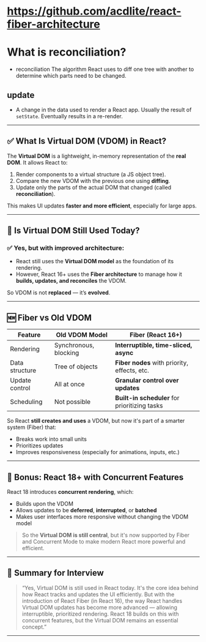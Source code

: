 
# https://github.com/acdlite/react-fiber-architecture


# What is reconciliation?
- reconciliation The algorithm React uses to diff one tree with another to determine which parts need to be changed.
## update
- A change in the data used to render a React app. Usually the result of `setState`. Eventually results in a re-render.


---

## ✅ What Is Virtual DOM (VDOM) in React?

The **Virtual DOM** is a lightweight, in-memory representation of the **real DOM**. It allows React to:

1. Render components to a virtual structure (a JS object tree).
2. Compare the new VDOM with the previous one using **diffing**.
3. Update only the parts of the actual DOM that changed (called **reconciliation**).

This makes UI updates **faster and more efficient**, especially for large apps.

---

## 🧠 Is Virtual DOM Still Used Today?

### ✅ Yes, but with **improved architecture**:

* React still uses the **Virtual DOM model** as the foundation of its rendering.
* However, React 16+ uses the **Fiber architecture** to manage how it **builds, updates, and reconciles** the VDOM.

So VDOM is not **replaced** — it’s **evolved**.

---

## 🆕 Fiber vs Old VDOM

| Feature        | Old VDOM Model        | Fiber (React 16+)                             |
| -------------- | --------------------- | --------------------------------------------- |
| Rendering      | Synchronous, blocking | **Interruptible, time-sliced, async**         |
| Data structure | Tree of objects       | **Fiber nodes** with priority, effects, etc.  |
| Update control | All at once           | **Granular control over updates**             |
| Scheduling     | Not possible          | **Built-in scheduler** for prioritizing tasks |

So React **still creates and uses** a VDOM, but now it's part of a smarter system (Fiber) that:

* Breaks work into small units
* Prioritizes updates
* Improves responsiveness (especially for animations, inputs, etc.)

---

## 🚀 Bonus: React 18+ with Concurrent Features

React 18 introduces **concurrent rendering**, which:

* Builds upon the VDOM
* Allows updates to be **deferred**, **interrupted**, or **batched**
* Makes user interfaces more responsive without changing the VDOM model

> So the **Virtual DOM is still central**, but it's now supported by Fiber and Concurrent Mode to make modern React more powerful and efficient.

---

## 🧾 Summary for Interview

> “Yes, Virtual DOM is still used in React today. It's the core idea behind how React tracks and updates the UI efficiently. But with the introduction of React Fiber (in React 16), the way React handles Virtual DOM updates has become more advanced — allowing interruptible, prioritized rendering. React 18 builds on this with concurrent features, but the Virtual DOM remains an essential concept.”

---